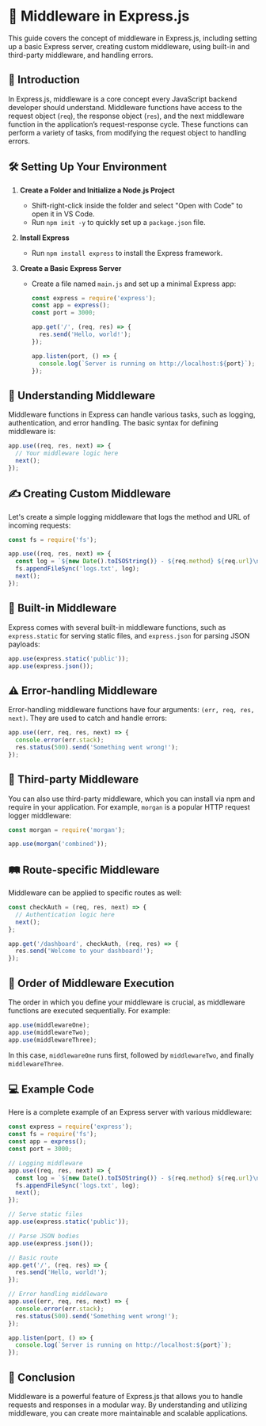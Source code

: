 
# 🚀 Middleware in Express.js

This guide covers the concept of middleware in Express.js, including setting up a basic Express server, creating custom middleware, using built-in and third-party middleware, and handling errors.


## 📜 Introduction

In Express.js, middleware is a core concept every JavaScript backend developer should understand. Middleware functions have access to the request object (`req`), the response object (`res`), and the next middleware function in the application’s request-response cycle. These functions can perform a variety of tasks, from modifying the request object to handling errors.

## 🛠️ Setting Up Your Environment

1. **Create a Folder and Initialize a Node.js Project**
   - Shift-right-click inside the folder and select "Open with Code" to open it in VS Code.
   - Run `npm init -y` to quickly set up a `package.json` file.

2. **Install Express**
   - Run `npm install express` to install the Express framework.

3. **Create a Basic Express Server**
   - Create a file named `main.js` and set up a minimal Express app:
     ```javascript
     const express = require('express');
     const app = express();
     const port = 3000;

     app.get('/', (req, res) => {
       res.send('Hello, world!');
     });

     app.listen(port, () => {
       console.log(`Server is running on http://localhost:${port}`);
     });
     ```

## 🧩 Understanding Middleware

Middleware functions in Express can handle various tasks, such as logging, authentication, and error handling. The basic syntax for defining middleware is:

```javascript
app.use((req, res, next) => {
  // Your middleware logic here
  next();
});
```

## ✍️ Creating Custom Middleware

Let's create a simple logging middleware that logs the method and URL of incoming requests:

```javascript
const fs = require('fs');

app.use((req, res, next) => {
  const log = `${new Date().toISOString()} - ${req.method} ${req.url}\n`;
  fs.appendFileSync('logs.txt', log);
  next();
});
```

## 🔧 Built-in Middleware

Express comes with several built-in middleware functions, such as `express.static` for serving static files, and `express.json` for parsing JSON payloads:

```javascript
app.use(express.static('public'));
app.use(express.json());
```

## ⚠️ Error-handling Middleware

Error-handling middleware functions have four arguments: `(err, req, res, next)`. They are used to catch and handle errors:

```javascript
app.use((err, req, res, next) => {
  console.error(err.stack);
  res.status(500).send('Something went wrong!');
});
```

## 🔗 Third-party Middleware

You can also use third-party middleware, which you can install via npm and require in your application. For example, `morgan` is a popular HTTP request logger middleware:

```javascript
const morgan = require('morgan');

app.use(morgan('combined'));
```

## 🛤️ Route-specific Middleware

Middleware can be applied to specific routes as well:

```javascript
const checkAuth = (req, res, next) => {
  // Authentication logic here
  next();
};

app.get('/dashboard', checkAuth, (req, res) => {
  res.send('Welcome to your dashboard!');
});
```

## 🔀 Order of Middleware Execution

The order in which you define your middleware is crucial, as middleware functions are executed sequentially. For example:

```javascript
app.use(middlewareOne);
app.use(middlewareTwo);
app.use(middlewareThree);
```

In this case, `middlewareOne` runs first, followed by `middlewareTwo`, and finally `middlewareThree`.

## 💻 Example Code

Here is a complete example of an Express server with various middleware:

```javascript
const express = require('express');
const fs = require('fs');
const app = express();
const port = 3000;

// Logging middleware
app.use((req, res, next) => {
  const log = `${new Date().toISOString()} - ${req.method} ${req.url}\n`;
  fs.appendFileSync('logs.txt', log);
  next();
});

// Serve static files
app.use(express.static('public'));

// Parse JSON bodies
app.use(express.json());

// Basic route
app.get('/', (req, res) => {
  res.send('Hello, world!');
});

// Error handling middleware
app.use((err, req, res, next) => {
  console.error(err.stack);
  res.status(500).send('Something went wrong!');
});

app.listen(port, () => {
  console.log(`Server is running on http://localhost:${port}`);
});
```

## 🏁 Conclusion

Middleware is a powerful feature of Express.js that allows you to handle requests and responses in a modular way. By understanding and utilizing middleware, you can create more maintainable and scalable applications.



